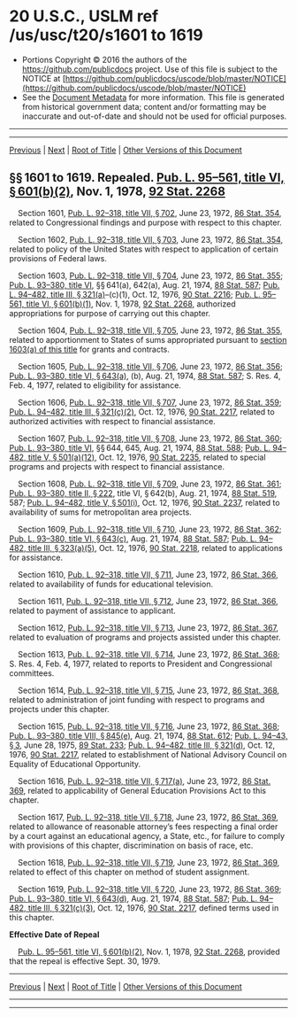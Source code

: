 ---
---

# 20 U.S.C., USLM ref /us/usc/t20/s1601 to 1619

* Portions Copyright © 2016 the authors of the https://github.com/publicdocs project.
  Use of this file is subject to the NOTICE at [https://github.com/publicdocs/uscode/blob/master/NOTICE](https://github.com/publicdocs/uscode/blob/master/NOTICE)
* See the [Document Metadata](././../../../..//README.md) for more information.
  This file is generated from historical government data; content and/or formatting may be inaccurate and out-of-date and should not be used for official purposes.

----------
----------

[Previous](./../../../..//us/usc/t20/ch36/m__us_usc_t20_ch36.md) | [Next](./../../../..//us/usc/t20/ch37/m__us_usc_t20_ch37.md) | [Root of Title](./../../../../) | [Other Versions of this Document](https://publicdocs.github.io/go/links?ns=uslm&ref=%2Fus%2Fusc%2Ft20%2Fs1601+to+1619)

## §§ 1601 to 1619. Repealed. [Pub. L. 95–561, title VI, § 601(b)(2)][/us/pl/95/561/s601/b/2], Nov. 1, 1978, [92 Stat. 2268][/us/stat/92/2268]

    Section 1601, [Pub. L. 92–318, title VII, § 702][/us/pl/92/318/s702], June 23, 1972, [86 Stat. 354][/us/stat/86/354], related to Congressional findings and purpose with respect to this chapter.

    Section 1602, [Pub. L. 92–318, title VII, § 703][/us/pl/92/318/s703], June 23, 1972, [86 Stat. 354][/us/stat/86/354], related to policy of the United States with respect to application of certain provisions of Federal laws.

    Section 1603, [Pub. L. 92–318, title VII, § 704][/us/pl/92/318/s704], June 23, 1972, [86 Stat. 355][/us/stat/86/355]; [Pub. L. 93–380, title VI][/us/pl/93/380], §§ 641(a), 642(a), Aug. 21, 1974, [88 Stat. 587][/us/stat/88/587]; [Pub. L. 94–482, title III, § 321(a)][/us/pl/94/482/s321/a]–(c)(1), Oct. 12, 1976, [90 Stat. 2216][/us/stat/90/2216]; [Pub. L. 95–561, title VI, § 601(b)(1)][/us/pl/95/561/s601/b/1], Nov. 1, 1978, [92 Stat. 2268][/us/stat/92/2268], authorized appropriations for purpose of carrying out this chapter.

    Section 1604, [Pub. L. 92–318, title VII, § 705][/us/pl/92/318/s705], June 23, 1972, [86 Stat. 355][/us/stat/86/355], related to apportionment to States of sums appropriated pursuant to [section 1603(a) of this title][/us/usc/t20/s1603/a] for grants and contracts.

    Section 1605, [Pub. L. 92–318, title VII, § 706][/us/pl/92/318/s706], June 23, 1972, [86 Stat. 356][/us/stat/86/356]; [Pub. L. 93–380, title VI, § 643(a)][/us/pl/93/380/s643/a], (b), Aug. 21, 1974, [88 Stat. 587][/us/stat/88/587]; S. Res. 4, Feb. 4, 1977, related to eligibility for assistance.

    Section 1606, [Pub. L. 92–318, title VII, § 707][/us/pl/92/318/s707], June 23, 1972, [86 Stat. 359][/us/stat/86/359]; [Pub. L. 94–482, title III, § 321(c)(2)][/us/pl/94/482/s321/c/2], Oct. 12, 1976, [90 Stat. 2217][/us/stat/90/2217], related to authorized activities with respect to financial assistance.

    Section 1607, [Pub. L. 92–318, title VII, § 708][/us/pl/92/318/s708], June 23, 1972, [86 Stat. 360][/us/stat/86/360]; [Pub. L. 93–380, title VI][/us/pl/93/380], §§ 644, 645, Aug. 21, 1974, [88 Stat. 588][/us/stat/88/588]; [Pub. L. 94–482, title V, § 501(a)(12)][/us/pl/94/482/s501/a/12], Oct. 12, 1976, [90 Stat. 2235][/us/stat/90/2235], related to special programs and projects with respect to financial assistance.

    Section 1608, [Pub. L. 92–318, title VII, § 709][/us/pl/92/318/s709], June 23, 1972, [86 Stat. 361][/us/stat/86/361]; [Pub. L. 93–380, title II, § 222][/us/pl/93/380/s222], title VI, § 642(b), Aug. 21, 1974, [88 Stat. 519][/us/stat/88/519], 587; [Pub. L. 94–482, title V, § 501(i)][/us/pl/94/482/s501/i], Oct. 12, 1976, [90 Stat. 2237][/us/stat/90/2237], related to availability of sums for metropolitan area projects.

    Section 1609, [Pub. L. 92–318, title VII, § 710][/us/pl/92/318/s710], June 23, 1972, [86 Stat. 362][/us/stat/86/362]; [Pub. L. 93–380, title VI, § 643(c)][/us/pl/93/380/s643/c], Aug. 21, 1974, [88 Stat. 587][/us/stat/88/587]; [Pub. L. 94–482, title III, § 323(a)(5)][/us/pl/94/482/s323/a/5], Oct. 12, 1976, [90 Stat. 2218][/us/stat/90/2218], related to applications for assistance.

    Section 1610, [Pub. L. 92–318, title VII, § 711][/us/pl/92/318/s711], June 23, 1972, [86 Stat. 366][/us/stat/86/366], related to availability of funds for educational television.

    Section 1611, [Pub. L. 92–318, title VII, § 712][/us/pl/92/318/s712], June 23, 1972, [86 Stat. 366][/us/stat/86/366], related to payment of assistance to applicant.

    Section 1612, [Pub. L. 92–318, title VII, § 713][/us/pl/92/318/s713], June 23, 1972, [86 Stat. 367][/us/stat/86/367], related to evaluation of programs and projects assisted under this chapter.

    Section 1613, [Pub. L. 92–318, title VII, § 714][/us/pl/92/318/s714], June 23, 1972, [86 Stat. 368][/us/stat/86/368]; S. Res. 4, Feb. 4, 1977, related to reports to President and Congressional committees.

    Section 1614, [Pub. L. 92–318, title VII, § 715][/us/pl/92/318/s715], June 23, 1972, [86 Stat. 368][/us/stat/86/368], related to administration of joint funding with respect to programs and projects under this chapter.

    Section 1615, [Pub. L. 92–318, title VII, § 716][/us/pl/92/318/s716], June 23, 1972, [86 Stat. 368][/us/stat/86/368]; [Pub. L. 93–380, title VIII, § 845(e)][/us/pl/93/380/s845/e], Aug. 21, 1974, [88 Stat. 612][/us/stat/88/612]; [Pub. L. 94–43, § 3][/us/pl/94/43/s3], June 28, 1975, [89 Stat. 233][/us/stat/89/233]; [Pub. L. 94–482, title III, § 321(d)][/us/pl/94/482/s321/d], Oct. 12, 1976, [90 Stat. 2217][/us/stat/90/2217], related to establishment of National Advisory Council on Equality of Educational Opportunity.

    Section 1616, [Pub. L. 92–318, title VII, § 717(a)][/us/pl/92/318/s717/a], June 23, 1972, [86 Stat. 369][/us/stat/86/369], related to applicability of General Education Provisions Act to this chapter.

    Section 1617, [Pub. L. 92–318, title VII, § 718][/us/pl/92/318/s718], June 23, 1972, [86 Stat. 369][/us/stat/86/369], related to allowance of reasonable attorney’s fees respecting a final order by a court against an educational agency, a State, etc., for failure to comply with provisions of this chapter, discrimination on basis of race, etc.

    Section 1618, [Pub. L. 92–318, title VII, § 719][/us/pl/92/318/s719], June 23, 1972, [86 Stat. 369][/us/stat/86/369], related to effect of this chapter on method of student assignment.

    Section 1619, [Pub. L. 92–318, title VII, § 720][/us/pl/92/318/s720], June 23, 1972, [86 Stat. 369][/us/stat/86/369]; [Pub. L. 93–380, title VI, § 643(d)][/us/pl/93/380/s643/d], Aug. 21, 1974, [88 Stat. 587][/us/stat/88/587]; [Pub. L. 94–482, title III, § 321(c)(3)][/us/pl/94/482/s321/c/3], Oct. 12, 1976, [90 Stat. 2217][/us/stat/90/2217], defined terms used in this chapter.

 __Effective Date of Repeal__ 

    [Pub. L. 95–561, title VI, § 601(b)(2)][/us/pl/95/561/s601/b/2], Nov. 1, 1978, [92 Stat. 2268][/us/stat/92/2268], provided that the repeal is effective Sept. 30, 1979.

----------

[Previous](./../../../..//us/usc/t20/ch36/m__us_usc_t20_ch36.md) | [Next](./../../../..//us/usc/t20/ch37/m__us_usc_t20_ch37.md) | [Root of Title](./../../../../) | [Other Versions of this Document](https://publicdocs.github.io/go/links?ns=uslm&ref=%2Fus%2Fusc%2Ft20%2Fs1601+to+1619)

----------
----------

[/us/pl/95/561/s601/b/2]: https://publicdocs.github.io/go/links?ns=uslm&ref=%2Fus%2Fpl%2F95%2F561%2Fs601%2Fb%2F2
[/us/stat/92/2268]: https://publicdocs.github.io/go/links?ns=uslm&ref=%2Fus%2Fstat%2F92%2F2268
[/us/pl/92/318/s702]: https://publicdocs.github.io/go/links?ns=uslm&ref=%2Fus%2Fpl%2F92%2F318%2Fs702
[/us/stat/86/354]: https://publicdocs.github.io/go/links?ns=uslm&ref=%2Fus%2Fstat%2F86%2F354
[/us/pl/92/318/s703]: https://publicdocs.github.io/go/links?ns=uslm&ref=%2Fus%2Fpl%2F92%2F318%2Fs703
[/us/stat/86/354]: https://publicdocs.github.io/go/links?ns=uslm&ref=%2Fus%2Fstat%2F86%2F354
[/us/pl/92/318/s704]: https://publicdocs.github.io/go/links?ns=uslm&ref=%2Fus%2Fpl%2F92%2F318%2Fs704
[/us/stat/86/355]: https://publicdocs.github.io/go/links?ns=uslm&ref=%2Fus%2Fstat%2F86%2F355
[/us/pl/93/380]: https://publicdocs.github.io/go/links?ns=uslm&ref=%2Fus%2Fpl%2F93%2F380
[/us/stat/88/587]: https://publicdocs.github.io/go/links?ns=uslm&ref=%2Fus%2Fstat%2F88%2F587
[/us/pl/94/482/s321/a]: https://publicdocs.github.io/go/links?ns=uslm&ref=%2Fus%2Fpl%2F94%2F482%2Fs321%2Fa
[/us/stat/90/2216]: https://publicdocs.github.io/go/links?ns=uslm&ref=%2Fus%2Fstat%2F90%2F2216
[/us/pl/95/561/s601/b/1]: https://publicdocs.github.io/go/links?ns=uslm&ref=%2Fus%2Fpl%2F95%2F561%2Fs601%2Fb%2F1
[/us/stat/92/2268]: https://publicdocs.github.io/go/links?ns=uslm&ref=%2Fus%2Fstat%2F92%2F2268
[/us/pl/92/318/s705]: https://publicdocs.github.io/go/links?ns=uslm&ref=%2Fus%2Fpl%2F92%2F318%2Fs705
[/us/stat/86/355]: https://publicdocs.github.io/go/links?ns=uslm&ref=%2Fus%2Fstat%2F86%2F355
[/us/usc/t20/s1603/a]: https://publicdocs.github.io/go/links?ns=uslm&ref=%2Fus%2Fusc%2Ft20%2Fs1603%2Fa
[/us/pl/92/318/s706]: https://publicdocs.github.io/go/links?ns=uslm&ref=%2Fus%2Fpl%2F92%2F318%2Fs706
[/us/stat/86/356]: https://publicdocs.github.io/go/links?ns=uslm&ref=%2Fus%2Fstat%2F86%2F356
[/us/pl/93/380/s643/a]: https://publicdocs.github.io/go/links?ns=uslm&ref=%2Fus%2Fpl%2F93%2F380%2Fs643%2Fa
[/us/stat/88/587]: https://publicdocs.github.io/go/links?ns=uslm&ref=%2Fus%2Fstat%2F88%2F587
[/us/pl/92/318/s707]: https://publicdocs.github.io/go/links?ns=uslm&ref=%2Fus%2Fpl%2F92%2F318%2Fs707
[/us/stat/86/359]: https://publicdocs.github.io/go/links?ns=uslm&ref=%2Fus%2Fstat%2F86%2F359
[/us/pl/94/482/s321/c/2]: https://publicdocs.github.io/go/links?ns=uslm&ref=%2Fus%2Fpl%2F94%2F482%2Fs321%2Fc%2F2
[/us/stat/90/2217]: https://publicdocs.github.io/go/links?ns=uslm&ref=%2Fus%2Fstat%2F90%2F2217
[/us/pl/92/318/s708]: https://publicdocs.github.io/go/links?ns=uslm&ref=%2Fus%2Fpl%2F92%2F318%2Fs708
[/us/stat/86/360]: https://publicdocs.github.io/go/links?ns=uslm&ref=%2Fus%2Fstat%2F86%2F360
[/us/pl/93/380]: https://publicdocs.github.io/go/links?ns=uslm&ref=%2Fus%2Fpl%2F93%2F380
[/us/stat/88/588]: https://publicdocs.github.io/go/links?ns=uslm&ref=%2Fus%2Fstat%2F88%2F588
[/us/pl/94/482/s501/a/12]: https://publicdocs.github.io/go/links?ns=uslm&ref=%2Fus%2Fpl%2F94%2F482%2Fs501%2Fa%2F12
[/us/stat/90/2235]: https://publicdocs.github.io/go/links?ns=uslm&ref=%2Fus%2Fstat%2F90%2F2235
[/us/pl/92/318/s709]: https://publicdocs.github.io/go/links?ns=uslm&ref=%2Fus%2Fpl%2F92%2F318%2Fs709
[/us/stat/86/361]: https://publicdocs.github.io/go/links?ns=uslm&ref=%2Fus%2Fstat%2F86%2F361
[/us/pl/93/380/s222]: https://publicdocs.github.io/go/links?ns=uslm&ref=%2Fus%2Fpl%2F93%2F380%2Fs222
[/us/stat/88/519]: https://publicdocs.github.io/go/links?ns=uslm&ref=%2Fus%2Fstat%2F88%2F519
[/us/pl/94/482/s501/i]: https://publicdocs.github.io/go/links?ns=uslm&ref=%2Fus%2Fpl%2F94%2F482%2Fs501%2Fi
[/us/stat/90/2237]: https://publicdocs.github.io/go/links?ns=uslm&ref=%2Fus%2Fstat%2F90%2F2237
[/us/pl/92/318/s710]: https://publicdocs.github.io/go/links?ns=uslm&ref=%2Fus%2Fpl%2F92%2F318%2Fs710
[/us/stat/86/362]: https://publicdocs.github.io/go/links?ns=uslm&ref=%2Fus%2Fstat%2F86%2F362
[/us/pl/93/380/s643/c]: https://publicdocs.github.io/go/links?ns=uslm&ref=%2Fus%2Fpl%2F93%2F380%2Fs643%2Fc
[/us/stat/88/587]: https://publicdocs.github.io/go/links?ns=uslm&ref=%2Fus%2Fstat%2F88%2F587
[/us/pl/94/482/s323/a/5]: https://publicdocs.github.io/go/links?ns=uslm&ref=%2Fus%2Fpl%2F94%2F482%2Fs323%2Fa%2F5
[/us/stat/90/2218]: https://publicdocs.github.io/go/links?ns=uslm&ref=%2Fus%2Fstat%2F90%2F2218
[/us/pl/92/318/s711]: https://publicdocs.github.io/go/links?ns=uslm&ref=%2Fus%2Fpl%2F92%2F318%2Fs711
[/us/stat/86/366]: https://publicdocs.github.io/go/links?ns=uslm&ref=%2Fus%2Fstat%2F86%2F366
[/us/pl/92/318/s712]: https://publicdocs.github.io/go/links?ns=uslm&ref=%2Fus%2Fpl%2F92%2F318%2Fs712
[/us/stat/86/366]: https://publicdocs.github.io/go/links?ns=uslm&ref=%2Fus%2Fstat%2F86%2F366
[/us/pl/92/318/s713]: https://publicdocs.github.io/go/links?ns=uslm&ref=%2Fus%2Fpl%2F92%2F318%2Fs713
[/us/stat/86/367]: https://publicdocs.github.io/go/links?ns=uslm&ref=%2Fus%2Fstat%2F86%2F367
[/us/pl/92/318/s714]: https://publicdocs.github.io/go/links?ns=uslm&ref=%2Fus%2Fpl%2F92%2F318%2Fs714
[/us/stat/86/368]: https://publicdocs.github.io/go/links?ns=uslm&ref=%2Fus%2Fstat%2F86%2F368
[/us/pl/92/318/s715]: https://publicdocs.github.io/go/links?ns=uslm&ref=%2Fus%2Fpl%2F92%2F318%2Fs715
[/us/stat/86/368]: https://publicdocs.github.io/go/links?ns=uslm&ref=%2Fus%2Fstat%2F86%2F368
[/us/pl/92/318/s716]: https://publicdocs.github.io/go/links?ns=uslm&ref=%2Fus%2Fpl%2F92%2F318%2Fs716
[/us/stat/86/368]: https://publicdocs.github.io/go/links?ns=uslm&ref=%2Fus%2Fstat%2F86%2F368
[/us/pl/93/380/s845/e]: https://publicdocs.github.io/go/links?ns=uslm&ref=%2Fus%2Fpl%2F93%2F380%2Fs845%2Fe
[/us/stat/88/612]: https://publicdocs.github.io/go/links?ns=uslm&ref=%2Fus%2Fstat%2F88%2F612
[/us/pl/94/43/s3]: https://publicdocs.github.io/go/links?ns=uslm&ref=%2Fus%2Fpl%2F94%2F43%2Fs3
[/us/stat/89/233]: https://publicdocs.github.io/go/links?ns=uslm&ref=%2Fus%2Fstat%2F89%2F233
[/us/pl/94/482/s321/d]: https://publicdocs.github.io/go/links?ns=uslm&ref=%2Fus%2Fpl%2F94%2F482%2Fs321%2Fd
[/us/stat/90/2217]: https://publicdocs.github.io/go/links?ns=uslm&ref=%2Fus%2Fstat%2F90%2F2217
[/us/pl/92/318/s717/a]: https://publicdocs.github.io/go/links?ns=uslm&ref=%2Fus%2Fpl%2F92%2F318%2Fs717%2Fa
[/us/stat/86/369]: https://publicdocs.github.io/go/links?ns=uslm&ref=%2Fus%2Fstat%2F86%2F369
[/us/pl/92/318/s718]: https://publicdocs.github.io/go/links?ns=uslm&ref=%2Fus%2Fpl%2F92%2F318%2Fs718
[/us/stat/86/369]: https://publicdocs.github.io/go/links?ns=uslm&ref=%2Fus%2Fstat%2F86%2F369
[/us/pl/92/318/s719]: https://publicdocs.github.io/go/links?ns=uslm&ref=%2Fus%2Fpl%2F92%2F318%2Fs719
[/us/stat/86/369]: https://publicdocs.github.io/go/links?ns=uslm&ref=%2Fus%2Fstat%2F86%2F369
[/us/pl/92/318/s720]: https://publicdocs.github.io/go/links?ns=uslm&ref=%2Fus%2Fpl%2F92%2F318%2Fs720
[/us/stat/86/369]: https://publicdocs.github.io/go/links?ns=uslm&ref=%2Fus%2Fstat%2F86%2F369
[/us/pl/93/380/s643/d]: https://publicdocs.github.io/go/links?ns=uslm&ref=%2Fus%2Fpl%2F93%2F380%2Fs643%2Fd
[/us/stat/88/587]: https://publicdocs.github.io/go/links?ns=uslm&ref=%2Fus%2Fstat%2F88%2F587
[/us/pl/94/482/s321/c/3]: https://publicdocs.github.io/go/links?ns=uslm&ref=%2Fus%2Fpl%2F94%2F482%2Fs321%2Fc%2F3
[/us/stat/90/2217]: https://publicdocs.github.io/go/links?ns=uslm&ref=%2Fus%2Fstat%2F90%2F2217
[/us/pl/95/561/s601/b/2]: https://publicdocs.github.io/go/links?ns=uslm&ref=%2Fus%2Fpl%2F95%2F561%2Fs601%2Fb%2F2
[/us/stat/92/2268]: https://publicdocs.github.io/go/links?ns=uslm&ref=%2Fus%2Fstat%2F92%2F2268


